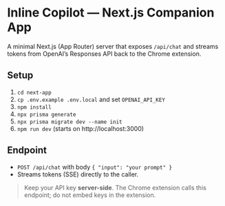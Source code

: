 
# Inline Copilot — Next.js Companion App

A minimal Next.js (App Router) server that exposes `/api/chat` and streams tokens from OpenAI’s Responses API back to the Chrome extension.

## Setup
1. `cd next-app`
2. `cp .env.example .env.local` and set `OPENAI_API_KEY`
3. `npm install`
4. `npx prisma generate`
5. `npx prisma migrate dev --name init`
6. `npm run dev` (starts on http://localhost:3000)

## Endpoint
- `POST /api/chat` with body `{ "input": "your prompt" }`
- Streams tokens (SSE) directly to the caller.

> Keep your API key **server-side**. The Chrome extension calls this endpoint; do not embed keys in the extension.
